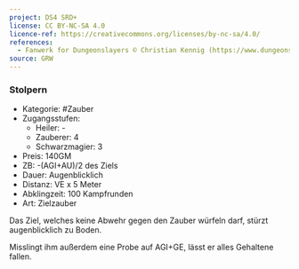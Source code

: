 ```yaml
---
project: DS4 SRD+
license: CC BY-NC-SA 4.0
licence-ref: https://creativecommons.org/licenses/by-nc-sa/4.0/
references: 
  - Fanwerk for Dungeonslayers © Christian Kennig (https://www.dungeonslayers.net/)
source: GRW
---
```


### Stolpern

- Kategorie: #Zauber
- Zugangsstufen:
  - Heiler: -
  - Zauberer: 4
  - Schwarzmagier: 3
- Preis: 140GM
- ZB: -(AGI+AU)/2 des Ziels
- Dauer: Augenblicklich
- Distanz: VE x 5 Meter
- Abklingzeit: 100 Kampfrunden
- Art: Zielzauber

Das Ziel, welches keine Abwehr gegen den Zauber würfeln darf, stürzt augenblicklich zu Boden.

Misslingt ihm außerdem eine Probe auf AGI+GE, lässt er alles Gehaltene fallen.

